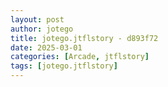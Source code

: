 ```yaml
---
layout: post
author: jotego
title: jotego.jtflstory - d893f72
date: 2025-03-01
categories: [Arcade, jtflstory]
tags: [jotego.jtflstory]
---
```



